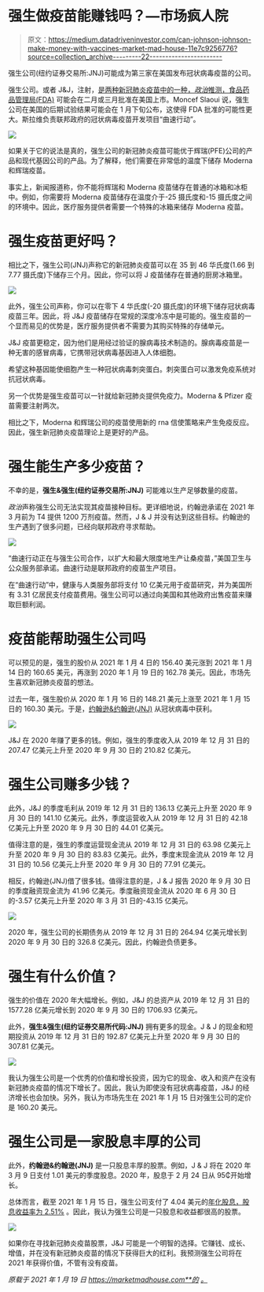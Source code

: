 # 强生做疫苗能赚钱吗？—市场疯人院

> 原文：<https://medium.datadriveninvestor.com/can-johnson-johnson-make-money-with-vaccines-market-mad-house-11e7c9256776?source=collection_archive---------22----------------------->

强生公司(纽约证券交易所:JNJ)可能成为第三家在美国发布冠状病毒疫苗的公司。

强生公司。或者 J&J，注射，[是两种新冠肺炎疫苗中的一种，*政治*推测，食品药品管理局(FDA)](https://www.politico.com/news/2020/12/14/more-vaccine-developers-fda-approval-445194) 可能会在二月或三月批准在美国上市。Moncef Slaoui 说，强生公司在美国的后期试验结果可能会在 1 月下旬公布，这使得 FDA 批准的可能性更大。斯拉维负责联邦政府的冠状病毒疫苗开发项目“曲速行动”。

![](img/817c08c5cf0e5dc71f100965fea273da.png)

如果关于它的说法是真的，强生公司的新冠肺炎疫苗可能优于辉瑞(PFE)公司的产品和现代基因公司的产品。为了解释，他们需要在非常低的温度下储存 Moderna 和辉瑞疫苗。

事实上，新闻报道称，你不能将辉瑞和 Moderna 疫苗储存在普通的冰箱和冰柜中。例如，你需要将 Moderna 疫苗储存在温度介于-25 摄氏度和-15 摄氏度之间的环境中。因此，医疗服务提供者需要一个特殊的冰箱来储存 Moderna 疫苗。

# 强生疫苗更好吗？

相比之下，强生公司(JNJ)声称它的新冠肺炎疫苗可以在 35 到 46 华氏度(1.66 到 7.77 摄氏度)下储存三个月。因此，你可以将 J 疫苗储存在普通的厨房冰箱里。

![](img/916b04cb71162f6133fb62dac95506ac.png)

此外，强生公司声称，你可以在零下 4 华氏度(-20 摄氏度)的环境下储存冠状病毒疫苗三年。因此，将 J&J 疫苗储存在常规的深度冷冻中是可能的。强生疫苗的一个显而易见的优势是，医疗服务提供者不需要为其购买特殊的存储单元。

J&J 疫苗更稳定，因为他们是用经过验证的腺病毒技术制造的。腺病毒疫苗是一种无害的感冒病毒，它携带冠状病毒基因进入人体细胞。

希望这种基因能使细胞产生一种冠状病毒刺突蛋白。刺突蛋白可以激发免疫系统对抗冠状病毒。

另一个优势是强生疫苗可以一针就给新冠肺炎提供免疫力。Moderna & Pfizer 疫苗需要注射两次。

相比之下，Moderna 和辉瑞公司的疫苗使用新的 rna 信使策略来产生免疫反应。因此，强生新冠肺炎疫苗理论上是更好的产品。

# 强生能生产多少疫苗？

不幸的是，**强生&强生(纽约证券交易所:JNJ)** 可能难以生产足够数量的疫苗。

*政治*声称强生公司无法实现其疫苗接种目标。更详细地说，约翰逊承诺在 2021 年 3 月前为 T4 提供 1200 万剂疫苗。然而，J & J 并没有达到这些目标。约翰逊的生产遇到了很多问题，已经向联邦政府寻求帮助。

![](img/5c1c68fe68653f213be0f58309b962cf.png)

“曲速行动正在与强生公司合作，以扩大和最大限度地生产让桑疫苗，”美国卫生与公众服务部承诺。曲速行动是联邦政府的疫苗生产项目。

在“曲速行动”中，健康与人类服务部将支付 10 亿美元用于疫苗研究，并为美国所有 3.31 亿居民支付疫苗费用。强生公司可以通过向美国和其他政府出售疫苗来赚取巨额利润。

# 疫苗能帮助强生公司吗

可以预见的是，强生的股价从 2021 年 1 月 4 日的 156.40 美元涨到 2021 年 1 月 14 日的 160.65 美元，再涨到 2020 年 1 月 19 日的 162.78 美元。因此，市场先生喜欢新冠肺炎疫苗的想法。

过去一年，强生股价从 2020 年 1 月 16 日的 148.21 美元上涨至 2021 年 1 月 15 日的 160.30 美元。于是，[约翰逊&约翰逊(JNJ)](https://marketmadhouse.com/is-johnson-johnson-making-money/) 从冠状病毒中获利。

![](img/ead6df9f750a837e95ec1aa55e7311d7.png)

J&J 在 2020 年赚了更多的钱。例如，强生的季度收入从 2019 年 12 月 31 日的 207.47 亿美元上升至 2020 年 9 月 30 日的 210.82 亿美元。

# 强生公司赚多少钱？

此外，J&J 的季度毛利从 2019 年 12 月 31 日的 136.13 亿美元上升至 2020 年 9 月 30 日的 141.10 亿美元。此外，季度运营收入从 2019 年 12 月 31 日的 42.18 亿美元上升至 2020 年 9 月 30 日的 44.01 亿美元。

值得注意的是，强生的季度运营现金流从 2019 年 12 月 31 日的 63.98 亿美元上升至 2020 年 9 月 30 日的 83.83 亿美元。此外，季度末现金流从 2019 年 12 月 31 日的 10.56 亿美元上升至 2020 年 9 月 30 日的 77.91 亿美元。

相反，约翰逊(JNJ)借了很多钱。值得注意的是，J & J 报告 2020 年 9 月 30 日的季度融资现金流为 41.96 亿美元。季度融资现金流从 2020 年 6 月 30 日的-3.57 亿美元上升至 2020 年 3 月 31 日的-43.15 亿美元。

![](img/a73fec6d8dd42ce122320fde1b76e88d.png)

2020 年，强生公司的长期债务从 2019 年 12 月 31 日的 264.94 亿美元增长到 2020 年 9 月 30 日的 326.8 亿美元。因此，约翰逊负债更多。

# 强生有什么价值？

强生的价值在 2020 年大幅增长。例如，J&J 的总资产从 2019 年 12 月 31 日的 1577.28 亿美元增长到 2020 年 9 月 30 日的 1706.93 亿美元。

此外，**强生&强生(纽约证券交易所代码:JNJ)** 拥有更多的现金。J & J 的现金和短期投资从 2019 年 12 月 31 日的 192.87 亿美元上升至 2020 年 9 月 30 日的 307.81 亿美元。

![](img/82007d8cdadfc89cb99c391cb3a60763.png)

我认为强生公司是一个优秀的价值和增长投资，因为它的现金、收入和资产在没有新冠肺炎疫苗的情况下增长了。因此，我认为即使没有冠状病毒疫苗，J&J 的经济增长也会加快。另外，我认为市场先生在 2021 年 1 月 15 日对强生公司的定价是 160.20 美元。

# 强生公司是一家股息丰厚的公司

此外，**约翰逊&约翰逊(JNJ)** 是一只股息丰厚的股票。例如，J & J 将在 2020 年 3 月 9 日支付 1.01 美元的季度股息。2020 年，股息于 2 月 24 日从 95₵开始增长。

总体而言，截至 2021 年 1 月 15 日，强生公司支付了 4.04 美元的[年化股息，股息收益率为 2.51%](https://www.dividend.com/stocks/health-care/biotech-pharma/large-pharma/jnj-johnson-and-johnson/) 。因此，我认为强生公司是一只股息和收益都很高的股票。

![](img/aeb67b42b8788400f2bbff1875a62c01.png)

如果你在寻找新冠肺炎疫苗股票，J&J 可能是一个明智的选择。它赚钱、成长、增值，并在没有新冠肺炎疫苗的情况下获得巨大的红利。我预测强生公司将在 2021 年获得价值，不管有没有疫苗。

*原载于 2021 年 1 月 19 日 https://marketmadhouse.com**的* [*。*](https://marketmadhouse.com/can-johnson-johnson-make-money-with-vaccines/)